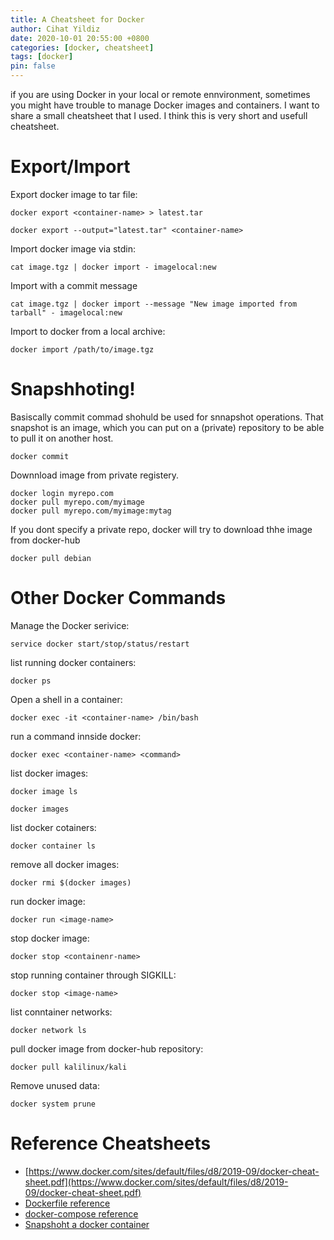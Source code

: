 ```yaml
---
title: A Cheatsheet for Docker
author: Cihat Yildiz
date: 2020-10-01 20:55:00 +0800
categories: [docker, cheatsheet]
tags: [docker]
pin: false
---
```


if you are using Docker in your local or remote ennvironment, sometimes you might have trouble to manage Docker images and containers. I want to share a small cheatsheet that I used. I think this is very short and usefull cheatsheet. 

# Export/Import 

Export docker image to tar file: 
```
docker export <container-name> > latest.tar
```
```
docker export --output="latest.tar" <container-name>
```

Import docker image via stdin:
```
cat image.tgz | docker import - imagelocal:new
```

Import with a commit message
```
cat image.tgz | docker import --message "New image imported from tarball" - imagelocal:new
```

Import to docker from a local archive:
```
docker import /path/to/image.tgz
```

# Snapshhoting!

Basiscally commit commad shohuld be used for snnapshot operations. That snapshot is an image, which you can put on a (private) repository to be able to pull it on another host.
```
docker commit
```

Downnload image from private registery. 
```
docker login myrepo.com
docker pull myrepo.com/myimage
docker pull myrepo.com/myimage:mytag
```

If you dont specify a private repo, docker will try to download thhe image from docker-hub
```
docker pull debian
```

# Other Docker Commands

Manage the Docker serivice:
```
service docker start/stop/status/restart
```

list running docker containers:
```
docker ps
```

Open a shell in a container: 
```
docker exec -it <container-name> /bin/bash
```

run a command innside docker:
```
docker exec <container-name> <command>
```

list docker images:
```
docker image ls
```
```
docker images
```

list docker cotainers:
```
docker container ls
```

remove all docker images:
```
docker rmi $(docker images)
```

run docker image:
```
docker run <image-name>
```

stop docker image:
```
docker stop <containenr-name>
```

stop running container through SIGKILL:
```
docker stop <image-name>
```

list conntainer networks:
```
docker network ls
```

pull docker image from docker-hub repository:
```
docker pull kalilinux/kali
```

Remove unused data:
```
docker system prune
```

# Reference Cheatsheets
* [https://www.docker.com/sites/default/files/d8/2019-09/docker-cheat-sheet.pdf](https://www.docker.com/sites/default/files/d8/2019-09/docker-cheat-sheet.pdf)
* [Dockerfile reference](https://docs.docker.com/engine/reference/builder/)
* [docker-compose reference](https://morioh.com/p/b1b47d94f1de)
* [Snapshoht a docker container](https://winsmarts.com/snapshot-a-docker-container-20df59bbd473)

